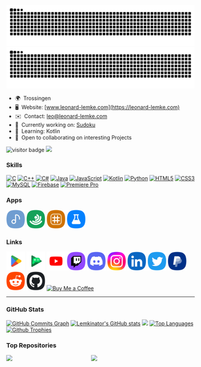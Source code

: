 ![github contribution grid snake animation](https://raw.githubusercontent.com/lemkinator/lemkinator/output/github-contribution-grid-snake-dark.svg#gh-dark-mode-only)
![github contribution grid snake animation](https://raw.githubusercontent.com/lemkinator/lemkinator/output/github-contribution-grid-snake.svg#gh-light-mode-only)

*   🌍  Trossingen
*   🖥️  Website: [www.leonard-lemke.com](https://leonard-lemke.com)
*   ✉️  Contact: [leo@leonard-lemke.com](mailto:leo@leonard-lemke.com)
*   🚀  Currently working on: [Sudoku](http://github.com/Lemkinator/Sudoku)
*   🧠  Learning: Kotlin
*   🤝  Open to collaborating on interesting Projects

![visitor badge](https://visitor-badge.glitch.me/badge?page_id=lemkinator.visitor-badge) <a href="https://www.github.com/lemkinator" target="_blank" rel="noreferrer"><img
                  src="https://img.shields.io/github/followers/lemkinator?logo=github" /></a>
                  
### Skills 
<p align="left">
<a href="https://docs.microsoft.com/en-us/cpp/?view=msvc-170" target="_blank" rel="noreferrer"><img src="https://raw.githubusercontent.com/danielcranney/readme-generator/main/public/icons/skills/c-colored.svg" width="36" height="36" alt="C" /></a>
<a href="https://docs.microsoft.com/en-us/cpp/?view=msvc-170" target="_blank" rel="noreferrer"><img src="https://raw.githubusercontent.com/danielcranney/readme-generator/main/public/icons/skills/cplusplus-colored.svg" width="36" height="36" alt="C++" /></a>
<a href="https://docs.microsoft.com/en-us/dotnet/csharp/" target="_blank" rel="noreferrer"><img src="https://raw.githubusercontent.com/danielcranney/readme-generator/main/public/icons/skills/csharp-colored.svg" width="36" height="36" alt="C#" /></a>
<a href="https://www.oracle.com/java/" target="_blank" rel="noreferrer"><img src="https://raw.githubusercontent.com/danielcranney/readme-generator/main/public/icons/skills/java-colored.svg" width="36" height="36" alt="Java" /></a>
<a href="https://developer.mozilla.org/en-US/docs/Web/JavaScript" target="_blank" rel="noreferrer"><img src="https://raw.githubusercontent.com/danielcranney/readme-generator/main/public/icons/skills/javascript-colored.svg" width="36" height="36" alt="JavaScript" /></a>
<a href="https://kotlinlang.org/" target="_blank" rel="noreferrer"><img src="https://raw.githubusercontent.com/danielcranney/readme-generator/main/public/icons/skills/kotlin-colored.svg" width="36" height="36" alt="Kotlin" /></a>
<a href="https://www.python.org/" target="_blank" rel="noreferrer"><img src="https://raw.githubusercontent.com/danielcranney/readme-generator/main/public/icons/skills/python-colored.svg" width="36" height="36" alt="Python" /></a>
<a href="https://developer.mozilla.org/en-US/docs/Glossary/HTML5" target="_blank" rel="noreferrer"><img src="https://raw.githubusercontent.com/danielcranney/readme-generator/main/public/icons/skills/html5-colored.svg" width="36" height="36" alt="HTML5" /></a>
<a href="https://www.w3.org/TR/CSS/#css" target="_blank" rel="noreferrer"><img src="https://raw.githubusercontent.com/danielcranney/readme-generator/main/public/icons/skills/css3-colored.svg" width="36" height="36" alt="CSS3" /></a>
<a href="https://www.mysql.com/" target="_blank" rel="noreferrer"><img src="https://raw.githubusercontent.com/danielcranney/readme-generator/main/public/icons/skills/mysql-colored.svg" width="36" height="36" alt="MySQL" /></a>
<a href="https://firebase.google.com/" target="_blank" rel="noreferrer"><img src="https://raw.githubusercontent.com/danielcranney/readme-generator/main/public/icons/skills/firebase-colored.svg" width="36" height="36" alt="Firebase" /></a>
<a href="https://www.adobe.com/uk/products/premiere.html" target="_blank" rel="noreferrer"><img src="https://raw.githubusercontent.com/danielcranney/readme-generator/main/public/icons/skills/premierepro-colored-dark.svg" width="36" height="36" alt="Premiere Pro" /></a>
</p>


### Apps
<div>
  <a href="https://github.com/Lemkinator/NAK-Buch" target="_blank" rel="noreferrer"><img title="NAK Buch - The new non-official song book app of the New Apostolic Church." alt="NAK Buch" src="https://raw.githubusercontent.com/lemkinator/lemkinator/output/NAK_Buch_squircle.png" height="50"/></a>
  <a href="https://github.com/Lemkinator/Studiportal" target="_blank" rel="noreferrer"><img title="Studiportal - The new Studiportal app with OneUI-Design" alt="Studiportal" src="https://raw.githubusercontent.com/lemkinator/lemkinator/output/Studiportal_squircle.png" height="50"/></a>
  <a href="https://github.com/Lemkinator/Sudoku" target="_blank" rel="noreferrer"><img title="Sudoku - A Sudoku app with OneUI-Design." alt="Sudoku" src="https://raw.githubusercontent.com/lemkinator/lemkinator/output/Sudoku_squircle.png" height="50"/></a>
  <a href="https://github.com/Lemkinator/OneUI-Sample-App" target="_blank" rel="noreferrer"><img title="OneUI Sample App" alt="OneUI Sample App" src="https://raw.githubusercontent.com/lemkinator/lemkinator/output/OneUI_Sample_App_squircle.png" height="50"/></a>
</div>

### Links

<div>
  <a href="https://games.app.goo.gl/RjbHduvbNJRRpEhr8" target="_blank" rel="noreferrer"><img title="Google Play Store" alt="Google Play Store" src="https://raw.githubusercontent.com/lemkinator/lemkinator/output/Google_Play_Store_squircle.png" height="50"/></a>
  <a href="https://play.google.com/store/apps/dev?id=4759149701353957861" target="_blank" rel="noreferrer"><img title="Google Play Spiele" alt="Google Play Spiele" src="https://raw.githubusercontent.com/lemkinator/lemkinator/output/Google_Play_Spiele_squircle.png" height="50"/></a>
  <a href="https://www.youtube.com/@leonardlemke" target="_blank" rel="noreferrer"><img title="YouTube" alt="YouTube" src="https://raw.githubusercontent.com/lemkinator/lemkinator/output/YouTube_squircle.png" height="50"/></a>
  <a href="https://www.twitch.tv/lemkinator5" target="_blank" rel="noreferrer"><img title="Twitch" alt="Twitch" src="https://raw.githubusercontent.com/lemkinator/lemkinator/output/Twitch_squircle.png" height="50"/></a>
  <a href="https://discord.com/users/lemkinator5" target="_blank" rel="noreferrer"><img title="Discord" alt="Discord" src="https://raw.githubusercontent.com/lemkinator/lemkinator/output/Discord_squircle.png" height="50"/></a>
  <a href="https://www.instagram.com/lemkinator5/" target="_blank" rel="noreferrer"><img title="Instagram" alt="Instagram" src="https://raw.githubusercontent.com/lemkinator/lemkinator/output/Instagram_squircle.png" height="50"/></a>
  <a href="https://www.linkedin.com/in/leonard-lemke-201029238" target="_blank" rel="noreferrer"><img title="LinkedIn" alt="LinkedIn" src="https://raw.githubusercontent.com/lemkinator/lemkinator/output/LinkedIn_squircle.png" height="50"/></a>
  <a href="https://www.twitter.com/lemkinator" target="_blank" rel="noreferrer"><img title="Twitter" alt="Twitter" src="https://raw.githubusercontent.com/lemkinator/lemkinator/output/Twitter_squircle.png" height="50"/></a>
  <a href="https://www.paypal.me/lemkinator" target="_blank" rel="noreferrer"><img title="PayPal" alt="PayPal" src="https://raw.githubusercontent.com/lemkinator/lemkinator/output/PayPal_squircle.png" height="50"/></a>
  <a href="https://www.reddit.com/user/Lemkinator5" target="_blank" rel="noreferrer"><img title="Reddit" alt="Reddit" src="https://raw.githubusercontent.com/lemkinator/lemkinator/output/Reddit_squircle.png" height="50"/></a>
  <a href="https://www.github.com/Lemkinator" target="_blank" rel="noreferrer"><img title="GitHub" alt="GitHub" src="https://raw.githubusercontent.com/lemkinator/lemkinator/output/GitHub_squircle.png" height="50"/></a>
  <a href="https://www.buymeacoffee.com/leonardlemke" target="_blank" rel="noreferrer"><img title="Buy Me a Coffee" alt="Buy Me a Coffee"  src="https://cdn.buymeacoffee.com/buttons/v2/default-yellow.png" height="50" /></a>
</div>

---

### GitHub Stats

<a href="http://www.github.com/Lemkinator"><img src="https://github-readme-activity-graph.cyclic.app/graph?username=Lemkinator&theme=react-dark&hide_border=true&radius=5" alt="GitHub Commits Graph" /></a>
<a href="http://www.github.com/Lemkinator"><img src="https://github-readme-stats-git-masterrstaa-rickstaa.vercel.app/api?username=Lemkinator&show_icons=true&hide=&count_private=true&title_color=0891b2&text_color=ffffff&icon_color=0891b2&bg_color=1c1917&hide_border=true&show_icons=true" alt="Lemkinator's GitHub stats" /></a>
<a href="http://www.github.com/Lemkinator"><img src="https://github-readme-streak-stats.herokuapp.com/?user=Lemkinator&stroke=ffffff&background=1c1917&ring=0891b2&fire=0891b2&currStreakNum=ffffff&currStreakLabel=0891b2&sideNums=ffffff&sideLabels=ffffff&dates=ffffff&hide_border=true" /></a>
<a href="https://github.com/Lemkinator"><img src="https://github-readme-stats-git-masterrstaa-rickstaa.vercel.app/api/top-langs/?username=Lemkinator&langs_count=10&title_color=0891b2&text_color=ffffff&icon_color=0891b2&bg_color=1c1917&hide_border=true&locale=en&custom_title=Top%20%Languages" alt="Top Languages" /></a>
<a href="https://github.com/Lemkinator"><img src="https://github-profile-trophy.vercel.app/?username=Lemkinator&theme=onedark&column=3&margin-w=20&margin-h=20" alt="Github Trophies" /></a>


### Top Repositories

<div>
  <a href="https://github.com/Lemkinator/nak-buch" align="left">
    <img align="left" width="45%" src="https://github-readme-stats-git-masterrstaa-rickstaa.vercel.app/api/pin/?username=Lemkinator&repo=nak-buch&title_color=0891b2&text_color=ffffff&icon_color=0891b2&bg_color=1c1917&hide_border=true&locale=en" />
  </a>
<a href="https://github.com/Lemkinator/sudoku" align="left">
  <img align="left" width="45%" src="https://github-readme-stats-git-masterrstaa-rickstaa.vercel.app/api/pin/?username=Lemkinator&repo=sudoku&title_color=0891b2&text_color=ffffff&icon_color=0891b2&bg_color=1c1917&hide_border=true&locale=en" />
  </a>
</div>
